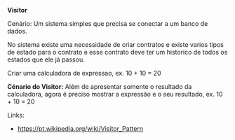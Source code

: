 **Visitor**

Cenário: Um sistema simples que precisa se conectar a um banco de dados.

No sistema existe uma necessidade de criar contratos e existe varios tipos de estado para o contrato e esse contrato deve ter um historico de todos os estados que ele já passou.

Criar uma calculadora de expressao, ex. 10 + 10 = 20

**Cénario do Visitor:**
Além de apresentar somente o resultado da calculadora, agora é preciso mostrar a expressão e o seu resultado, ex. 10 + 10 = 20

Links: 
- https://pt.wikipedia.org/wiki/Visitor_Pattern